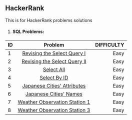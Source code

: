 ## HackerRank
This is for HackerRank problems solutions

1. #### SQL Problems:

| ID     | Problem                                                                                              | DIFFICULTY  |
| -------|:----------------------------------------------------------------------------------------------------:| -----------:|
| 1      | [Revising the Select Query I](https://www.hackerrank.com/challenges/revising-the-select-query)       | Easy        |
| 2      | [Revising the Select Query II](https://www.hackerrank.com/challenges/revising-the-select-query-2)    | Easy        |
| 3      | [Select All](https://www.hackerrank.com/challenges/select-all-sql)                                   | Easy        |
| 4      | [Select By ID](https://www.hackerrank.com/challenges/select-by-id)                                   | Easy        |
| 5      | [Japanese Cities' Attributes](https://www.hackerrank.com/challenges/japanese-cities-attributes)      | Easy        |
| 6      | [Japanese Cities' Names](https://www.hackerrank.com/challenges/japanese-cities-name)                 | Easy        |
| 7      | [Weather Observation Station 1](https://www.hackerrank.com/challenges/weather-observation-station-1) | Easy        |
| 8      | [Weather Observation Station 3](https://www.hackerrank.com/challenges/weather-observation-station-3) | Easy        |
